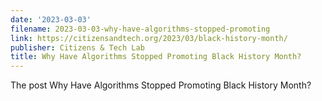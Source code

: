 ```yaml
---
date: '2023-03-03'
filename: 2023-03-03-why-have-algorithms-stopped-promoting
link: https://citizensandtech.org/2023/03/black-history-month/
publisher: Citizens & Tech Lab
title: Why Have Algorithms Stopped Promoting Black History Month?
---
```


The post Why Have Algorithms Stopped Promoting Black History Month?